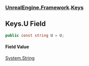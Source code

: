 ### [UnrealEngine.Framework](./UnrealEngine-Framework.md 'UnrealEngine.Framework').[Keys](./Keys.md 'UnrealEngine.Framework.Keys')
## Keys.U Field
  
```csharp
public const string U = U;
```
#### Field Value
[System.String](https://docs.microsoft.com/en-us/dotnet/api/System.String 'System.String')  
